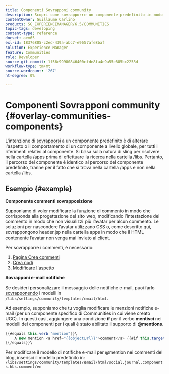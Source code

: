 ```yaml
---
title: Componenti Sovrapponi community
description: Scopri come sovrapporre un componente predefinito in modo da poter modificare l’aspetto o il comportamento di un componente a livello globale, per tutti i riferimenti relativi al componente.
contentOwner: Guillaume Carlino
products: SG_EXPERIENCEMANAGER/6.5/COMMUNITIES
topic-tags: developing
content-type: reference
docset: aem65
exl-id: 18376805-c2ed-439a-abc7-e9657afe8baf
solution: Experience Manager
feature: Communities
role: Developer
source-git-commit: 1f56c99980846400cfde8fa4e9a55e885bc2258d
workflow-type: tm+mt
source-wordcount: '267'
ht-degree: 0%

---
```


# Componenti Sovrapponi community {#overlay-communities-components}

L&#39;intenzione di [sovrapporsi](/help/communities/client-customize.md#overlays) a un componente predefinito è di alterare l&#39;aspetto o il comportamento di un componente a livello globale, per tutti i riferimenti relativi al componente. Si basa sulla natura di sling per risolvere nella cartella /apps prima di effettuare la ricerca nella cartella /libs. Pertanto, il percorso del componente è identico al percorso del componente predefinito, tranne per il fatto che si trova nella cartella /apps e non nella cartella /libs.

## Esempio {#example}

**Componente commenti sovrapposizione**

Supponiamo di voler modificare la funzione di commento in modo che corrisponda alla progettazione del sito web, modificando l’intestazione del commento in modo che non visualizzi più l’avatar per alcun commento. Le soluzioni per nascondere l’avatar utilizzano CSS o, come descritto qui, sovrappongono header.jsp nella cartella apps in modo che il HTML contenente l’avatar non venga mai inviato al client.

Per sovrapporre i commenti, è necessario:

1. [Pagina Crea commenti](/help/communities/overlay-create-comments-page.md)
1. [Crea nodi](/help/communities/overlay-create-nodes.md)
1. [Modificare l&#39;aspetto](/help/communities/overlay-alter-appearance.md)

**Sovrapponi e-mail notifiche**

Se desideri personalizzare il messaggio delle notifiche e-mail, puoi farlo [sovrapponendo](/help/communities/client-customize.md#overlays) i modelli in `/libs/settings/community/templates/email/html`.

Ad esempio, supponiamo che tu voglia modificare le menzioni notifiche e-mail (per un componente specifico di Communities in cui viene creato UGC). In questi casi, aggiungere una condizione **if** per il verbo **mentisci** nei modelli dei componenti per i quali è stato abilitato il supporto di **@mentions**.

```java
{{#equals this.verb "mention"}}\
    A new mention <a href="{{objectUrl}}">comment</a> {{#if this.target.properties.[jcr:title]}}to the article "{{{target.displayName}}}" {{/if}}was added by {{{user.name}}} on {{dateUtil this.published format="EEE, d MMM yyyy HH:mm:ss z"}}.\n \
{{/equals}}\
```

Per modificare il modello di notifiche e-mail per @mention nei commenti del blog, inserisci il modello predefinito in: `/libs/settings/community/templates/email/html/social.journal.components.hbs.comment/en`

